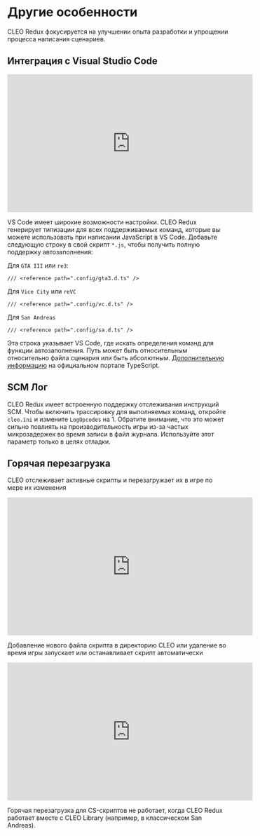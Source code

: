 # Другие особенности

CLEO Redux фокусируется на улучшении опыта разработки и упрощении процесса написания сценариев. 

## Интеграция с Visual Studio Code

<iframe width="560" height="315" src="https://www.youtube.com/embed/jqz8_lGnG4g" title="YouTube video player" frameborder="0" allow="accelerometer; autoplay; clipboard-write; encrypted-media; gyroscope; picture-in-picture" allowfullscreen></iframe>

VS Code имеет широкие возможности настройки.  CLEO Redux генерирует типизации для всех поддерживаемых команд, которые вы можете использовать при написании JavaScript в VS Code.  Добавьте следующую строку в свой скрипт `*.js`, чтобы получить полную поддержку автозаполнения:

Для `GTA III` или `re3`:

```
/// <reference path=".config/gta3.d.ts" />
```

Для `Vice City` или `reVC`

```
/// <reference path=".config/vc.d.ts" />
```

Для `San Andreas`

```
/// <reference path=".config/sa.d.ts" />
```

Эта строка указывает VS Code, где искать определения команд для функции автозаполнения. Путь может быть относительным относительно файла сценария или быть абсолютным. [Дополнительную информацию](https://www.typescriptlang.org/docs/handbook/triple-slash-directives.html#-reference-path-) на официальном портале TypeScript.

## SCM Лог

CLEO Redux имеет встроенную поддержку отслеживания инструкций SCM. Чтобы включить трассировку для выполняемых команд, откройте `cleo.ini` и измените `LogOpcodes` на 1. Обратите внимание, что это может сильно повлиять на производительность игры из-за частых микрозадержек во время записи в файл журнала. Используйте этот параметр только в целях отладки.

## Горячая перезагрузка

CLEO отслеживает активные скрипты и перезагружает их в игре по мере их изменения

<iframe width="560" height="315" src="https://www.youtube.com/embed/WanLojClqFw" title="YouTube video player" frameborder="0" allow="accelerometer; autoplay; clipboard-write; encrypted-media; gyroscope; picture-in-picture" allowfullscreen></iframe>

Добавление нового файла скрипта в директорию CLEO или удаление во время игры запускает или останавливает скрипт автоматически

<iframe width="560" height="315" src="https://www.youtube.com/embed/LAi2syrsxJg" title="YouTube video player" frameborder="0" allow="accelerometer; autoplay; clipboard-write; encrypted-media; gyroscope; picture-in-picture" allowfullscreen></iframe>

Горячая перезагрузка для CS-скриптов не работает, когда CLEO Redux работает вместе с CLEO Library (например, в классическом San Andreas).
